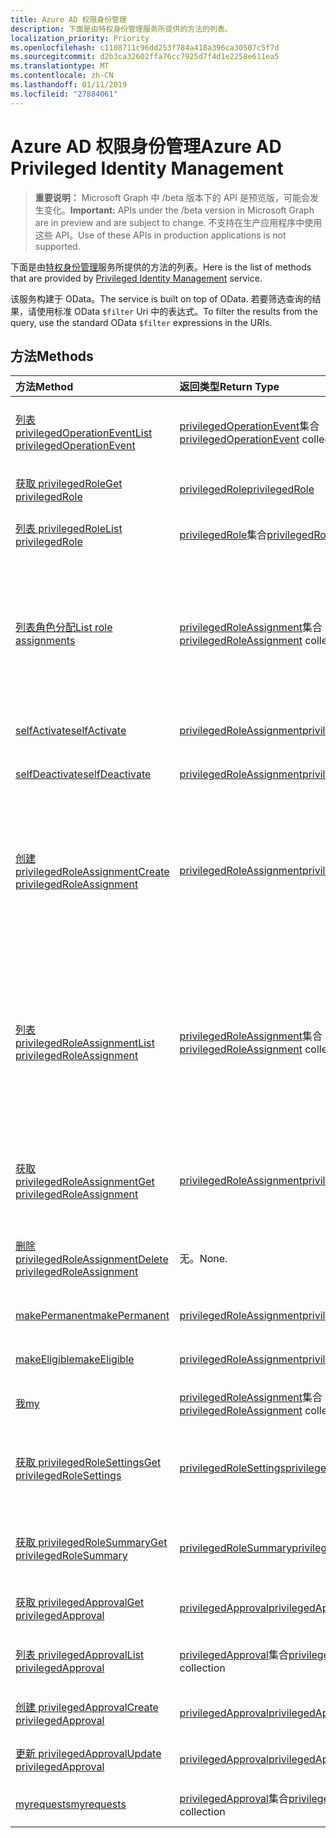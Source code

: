 ```yaml
---
title: Azure AD 权限身份管理
description: 下面是由特权身份管理服务所提供的方法的列表。
localization_priority: Priority
ms.openlocfilehash: c1108711c96dd253f784a418a396ca30507c5f7d
ms.sourcegitcommit: d2b3ca32602ffa76cc7925d7f4d1e2258e611ea5
ms.translationtype: MT
ms.contentlocale: zh-CN
ms.lasthandoff: 01/11/2019
ms.locfileid: "27884061"
---
```

# <a name="azure-ad-privileged-identity-management"></a><span data-ttu-id="4d95e-103">Azure AD 权限身份管理</span><span class="sxs-lookup"><span data-stu-id="4d95e-103">Azure AD Privileged Identity Management</span></span>

> <span data-ttu-id="4d95e-104">**重要说明：** Microsoft Graph 中 /beta 版本下的 API 是预览版，可能会发生变化。</span><span class="sxs-lookup"><span data-stu-id="4d95e-104">**Important:** APIs under the /beta version in Microsoft Graph are in preview and are subject to change.</span></span> <span data-ttu-id="4d95e-105">不支持在生产应用程序中使用这些 API。</span><span class="sxs-lookup"><span data-stu-id="4d95e-105">Use of these APIs in production applications is not supported.</span></span>

<span data-ttu-id="4d95e-106">下面是由[特权身份管理](https://azure.microsoft.com/en-us/documentation/articles/active-directory-privileged-identity-management-configure/)服务所提供的方法的列表。</span><span class="sxs-lookup"><span data-stu-id="4d95e-106">Here is the list of methods that are provided by [Privileged Identity Management](https://azure.microsoft.com/en-us/documentation/articles/active-directory-privileged-identity-management-configure/) service.</span></span>

<span data-ttu-id="4d95e-107">该服务构建于 OData。</span><span class="sxs-lookup"><span data-stu-id="4d95e-107">The service is built on top of OData.</span></span> <span data-ttu-id="4d95e-108">若要筛选查询的结果，请使用标准 OData ``$filter`` Uri 中的表达式。</span><span class="sxs-lookup"><span data-stu-id="4d95e-108">To filter the results from the query, use the standard OData ``$filter`` expressions in the URIs.</span></span>

## <a name="methods"></a><span data-ttu-id="4d95e-109">方法</span><span class="sxs-lookup"><span data-stu-id="4d95e-109">Methods</span></span>

| <span data-ttu-id="4d95e-110">方法</span><span class="sxs-lookup"><span data-stu-id="4d95e-110">Method</span></span>           | <span data-ttu-id="4d95e-111">返回类型</span><span class="sxs-lookup"><span data-stu-id="4d95e-111">Return Type</span></span>    |<span data-ttu-id="4d95e-112">说明</span><span class="sxs-lookup"><span data-stu-id="4d95e-112">Description</span></span>|
|:---------------|:--------|:----------|
|[<span data-ttu-id="4d95e-113">列表 privilegedOperationEvent</span><span class="sxs-lookup"><span data-stu-id="4d95e-113">List privilegedOperationEvent</span></span>](../api/privilegedoperationevent-list.md) | <span data-ttu-id="4d95e-114">[privilegedOperationEvent](privilegedoperationevent.md)集合</span><span class="sxs-lookup"><span data-stu-id="4d95e-114">[privilegedOperationEvent](privilegedoperationevent.md) collection</span></span> |<span data-ttu-id="4d95e-115">获取 privilegedOperationEvent 对象集合。</span><span class="sxs-lookup"><span data-stu-id="4d95e-115">Get privilegedOperationEvent object collection.</span></span> |
|[<span data-ttu-id="4d95e-116">获取 privilegedRole</span><span class="sxs-lookup"><span data-stu-id="4d95e-116">Get privilegedRole</span></span>](../api/privilegedrole-get.md) |[<span data-ttu-id="4d95e-117">privilegedRole</span><span class="sxs-lookup"><span data-stu-id="4d95e-117">privilegedRole</span></span>](privilegedrole.md)| <span data-ttu-id="4d95e-118">获取 privilegedRole 对象。</span><span class="sxs-lookup"><span data-stu-id="4d95e-118">Get a privilegedRole object.</span></span>|
|[<span data-ttu-id="4d95e-119">列表 privilegedRole</span><span class="sxs-lookup"><span data-stu-id="4d95e-119">List privilegedRole</span></span>](../api/privilegedrole-list.md) | <span data-ttu-id="4d95e-120">[privilegedRole](privilegedrole.md)集合</span><span class="sxs-lookup"><span data-stu-id="4d95e-120">[privilegedRole](privilegedrole.md) collection</span></span> |<span data-ttu-id="4d95e-121">获取 privilegedRole 对象集合。</span><span class="sxs-lookup"><span data-stu-id="4d95e-121">Get privilegedRole object collection.</span></span> |
|[<span data-ttu-id="4d95e-122">列表角色分配</span><span class="sxs-lookup"><span data-stu-id="4d95e-122">List role assignments</span></span>](../api/privilegedrole-list-assignments.md) | <span data-ttu-id="4d95e-123">[privilegedRoleAssignment](privilegedroleassignment.md)集合</span><span class="sxs-lookup"><span data-stu-id="4d95e-123">[privilegedRoleAssignment](privilegedroleassignment.md) collection</span></span> |<span data-ttu-id="4d95e-124">获取特定的角色 privilegedRoleAssignment 集合。</span><span class="sxs-lookup"><span data-stu-id="4d95e-124">Get privilegedRoleAssignment collection for the particular role.</span></span> <span data-ttu-id="4d95e-125">每个 privilegedRoleAssignment 代表角色分配给用户。</span><span class="sxs-lookup"><span data-stu-id="4d95e-125">Each privilegedRoleAssignment represents a role assignment to a user.</span></span>|
|[<span data-ttu-id="4d95e-126">selfActivate</span><span class="sxs-lookup"><span data-stu-id="4d95e-126">selfActivate</span></span>](../api/privilegedrole-selfactivate.md) | [<span data-ttu-id="4d95e-127">privilegedRoleAssignment</span><span class="sxs-lookup"><span data-stu-id="4d95e-127">privilegedRoleAssignment</span></span>](privilegedroleassignment.md) |<span data-ttu-id="4d95e-128">激活分配给请求者角色。</span><span class="sxs-lookup"><span data-stu-id="4d95e-128">Activate the role that is assigned to the requestor.</span></span>|
|[<span data-ttu-id="4d95e-129">selfDeactivate</span><span class="sxs-lookup"><span data-stu-id="4d95e-129">selfDeactivate</span></span>](../api/privilegedrole-selfdeactivate.md) | [<span data-ttu-id="4d95e-130">privilegedRoleAssignment</span><span class="sxs-lookup"><span data-stu-id="4d95e-130">privilegedRoleAssignment</span></span>](privilegedroleassignment.md) |<span data-ttu-id="4d95e-131">停用的角色分配给请求者。</span><span class="sxs-lookup"><span data-stu-id="4d95e-131">Deactivate the role that is assigned to the requestor.</span></span>|
|[<span data-ttu-id="4d95e-132">创建 privilegedRoleAssignment</span><span class="sxs-lookup"><span data-stu-id="4d95e-132">Create privilegedRoleAssignment</span></span>](../api/privilegedroleassignment-post-privilegedroleassignments.md) |[<span data-ttu-id="4d95e-133">privilegedRoleAssignment</span><span class="sxs-lookup"><span data-stu-id="4d95e-133">privilegedRoleAssignment</span></span>](privilegedroleassignment.md)| <span data-ttu-id="4d95e-134">通过发布到 privilegedRoleAssignments 集合中创建新 privilegedRoleAssignment （工作分配角色）。</span><span class="sxs-lookup"><span data-stu-id="4d95e-134">Create a new privilegedRoleAssignment (role assignment) by posting to the privilegedRoleAssignments collection.</span></span>|
|[<span data-ttu-id="4d95e-135">列表 privilegedRoleAssignment</span><span class="sxs-lookup"><span data-stu-id="4d95e-135">List privilegedRoleAssignment</span></span>](../api/privilegedroleassignment-list.md) | <span data-ttu-id="4d95e-136">[privilegedRoleAssignment](privilegedroleassignment.md)集合</span><span class="sxs-lookup"><span data-stu-id="4d95e-136">[privilegedRoleAssignment](privilegedroleassignment.md) collection</span></span> |<span data-ttu-id="4d95e-137">获取 privilegedRoleAssignment 对象集合。</span><span class="sxs-lookup"><span data-stu-id="4d95e-137">Get privilegedRoleAssignment object collection.</span></span> <span data-ttu-id="4d95e-138">集合中包含组织的所有角色的分配。</span><span class="sxs-lookup"><span data-stu-id="4d95e-138">The collection contains all role assignments for the organization.</span></span> <span data-ttu-id="4d95e-139">每个 privilegedRoleAssignment 代表角色分配给用户。</span><span class="sxs-lookup"><span data-stu-id="4d95e-139">Each privilegedRoleAssignment represents a role assignment to a user.</span></span> |
|[<span data-ttu-id="4d95e-140">获取 privilegedRoleAssignment</span><span class="sxs-lookup"><span data-stu-id="4d95e-140">Get privilegedRoleAssignment</span></span>](../api/privilegedroleassignment-get.md) | [<span data-ttu-id="4d95e-141">privilegedRoleAssignment</span><span class="sxs-lookup"><span data-stu-id="4d95e-141">privilegedRoleAssignment</span></span>](privilegedroleassignment.md)|<span data-ttu-id="4d95e-142">获取具有指定的工作分配 id privilegedRoleAssignment 对象。</span><span class="sxs-lookup"><span data-stu-id="4d95e-142">Get privilegedRoleAssignment object with the specified assignment id.</span></span> |
|[<span data-ttu-id="4d95e-143">删除 privilegedRoleAssignment</span><span class="sxs-lookup"><span data-stu-id="4d95e-143">Delete privilegedRoleAssignment</span></span>](../api/privilegedroleassignment-delete.md) | <span data-ttu-id="4d95e-144">无。</span><span class="sxs-lookup"><span data-stu-id="4d95e-144">None.</span></span> |<span data-ttu-id="4d95e-145">删除 privilegedRoleAssignment 对象。</span><span class="sxs-lookup"><span data-stu-id="4d95e-145">Delete privilegedRoleAssignment object.</span></span> |
|[<span data-ttu-id="4d95e-146">makePermanent</span><span class="sxs-lookup"><span data-stu-id="4d95e-146">makePermanent</span></span>](../api/privilegedroleassignment-makepermanent.md) | [<span data-ttu-id="4d95e-147">privilegedRoleAssignment</span><span class="sxs-lookup"><span data-stu-id="4d95e-147">privilegedRoleAssignment</span></span>](privilegedroleassignment.md) |<span data-ttu-id="4d95e-148">请为永久的角色分配。</span><span class="sxs-lookup"><span data-stu-id="4d95e-148">Make the role assignment as permanent.</span></span> |
|[<span data-ttu-id="4d95e-149">makeEligible</span><span class="sxs-lookup"><span data-stu-id="4d95e-149">makeEligible</span></span>](../api/privilegedroleassignment-makeeligible.md) | [<span data-ttu-id="4d95e-150">privilegedRoleAssignment</span><span class="sxs-lookup"><span data-stu-id="4d95e-150">privilegedRoleAssignment</span></span>](privilegedroleassignment.md) |<span data-ttu-id="4d95e-151">请作为合格的角色分配。</span><span class="sxs-lookup"><span data-stu-id="4d95e-151">Make the role assignment as eligible.</span></span> |
|[<span data-ttu-id="4d95e-152">我</span><span class="sxs-lookup"><span data-stu-id="4d95e-152">my</span></span>](../api/privilegedroleassignment-my.md) | <span data-ttu-id="4d95e-153">[privilegedRoleAssignment](privilegedroleassignment.md)集合</span><span class="sxs-lookup"><span data-stu-id="4d95e-153">[privilegedRoleAssignment](privilegedroleassignment.md) collection</span></span>|<span data-ttu-id="4d95e-154">获取请求者的角色分配。</span><span class="sxs-lookup"><span data-stu-id="4d95e-154">Get the requestor's role assignments.</span></span> |
|[<span data-ttu-id="4d95e-155">获取 privilegedRoleSettings</span><span class="sxs-lookup"><span data-stu-id="4d95e-155">Get privilegedRoleSettings</span></span>](../api/privilegedrolesettings-get.md) | [<span data-ttu-id="4d95e-156">privilegedRoleSettings</span><span class="sxs-lookup"><span data-stu-id="4d95e-156">privilegedRoleSettings</span></span>](../resources/privilegedrolesettings.md)|<span data-ttu-id="4d95e-157">检索 privilegedRoleSettings 对象的属性。</span><span class="sxs-lookup"><span data-stu-id="4d95e-157">Retrieve the properties of privilegedRoleSettings object.</span></span> |
|[<span data-ttu-id="4d95e-158">获取 privilegedRoleSummary</span><span class="sxs-lookup"><span data-stu-id="4d95e-158">Get privilegedRoleSummary</span></span>](../api/privilegedrolesummary-get.md) | [<span data-ttu-id="4d95e-159">privilegedRoleSummary</span><span class="sxs-lookup"><span data-stu-id="4d95e-159">privilegedRoleSummary</span></span>](../resources/privilegedrolesummary.md)|<span data-ttu-id="4d95e-160">检索 privilegedRoleSummary 对象。</span><span class="sxs-lookup"><span data-stu-id="4d95e-160">Retrieve the privilegedRoleSummary object.</span></span> |
|[<span data-ttu-id="4d95e-161">获取 privilegedApproval</span><span class="sxs-lookup"><span data-stu-id="4d95e-161">Get privilegedApproval</span></span>](../api/privilegedapproval-get.md) |[<span data-ttu-id="4d95e-162">privilegedApproval</span><span class="sxs-lookup"><span data-stu-id="4d95e-162">privilegedApproval</span></span>](privilegedapproval.md)| <span data-ttu-id="4d95e-163">获取 privilegedApproval 对象。</span><span class="sxs-lookup"><span data-stu-id="4d95e-163">Get a privilegedApproval object.</span></span>|
|[<span data-ttu-id="4d95e-164">列表 privilegedApproval</span><span class="sxs-lookup"><span data-stu-id="4d95e-164">List privilegedApproval</span></span>](../api/privilegedapproval-list.md) | <span data-ttu-id="4d95e-165">[privilegedApproval](privilegedapproval.md)集合</span><span class="sxs-lookup"><span data-stu-id="4d95e-165">[privilegedApproval](privilegedapproval.md) collection</span></span> |<span data-ttu-id="4d95e-166">获取 privilegedApproval 对象集合。</span><span class="sxs-lookup"><span data-stu-id="4d95e-166">Get privilegedApproval object collection.</span></span> |
|[<span data-ttu-id="4d95e-167">创建 privilegedApproval</span><span class="sxs-lookup"><span data-stu-id="4d95e-167">Create privilegedApproval</span></span>](../api/privilegedapproval-post-privilegedapproval.md) | [<span data-ttu-id="4d95e-168">privilegedApproval</span><span class="sxs-lookup"><span data-stu-id="4d95e-168">privilegedApproval</span></span>](privilegedapproval.md)    |<span data-ttu-id="4d95e-169">创建 privilegedApproval 对象。</span><span class="sxs-lookup"><span data-stu-id="4d95e-169">Create privilegedApproval object.</span></span> |
|[<span data-ttu-id="4d95e-170">更新 privilegedApproval</span><span class="sxs-lookup"><span data-stu-id="4d95e-170">Update privilegedApproval</span></span>](../api/privilegedapproval-update.md) | [<span data-ttu-id="4d95e-171">privilegedApproval</span><span class="sxs-lookup"><span data-stu-id="4d95e-171">privilegedApproval</span></span>](privilegedapproval.md) |<span data-ttu-id="4d95e-172">更新 privilegedApproval 对象。</span><span class="sxs-lookup"><span data-stu-id="4d95e-172">Update privilegedApproval object.</span></span> |
|[<span data-ttu-id="4d95e-173">myrequests</span><span class="sxs-lookup"><span data-stu-id="4d95e-173">myrequests</span></span>](../api/privilegedapproval-myrequests.md) | <span data-ttu-id="4d95e-174">[privilegedApproval](privilegedapproval.md)集合</span><span class="sxs-lookup"><span data-stu-id="4d95e-174">[privilegedApproval](privilegedapproval.md) collection</span></span>|<span data-ttu-id="4d95e-175">获取请求者的审批请求。</span><span class="sxs-lookup"><span data-stu-id="4d95e-175">Get the requestor's approval requests.</span></span> |

<!-- uuid: 8fcb5dbc-d5aa-4681-8e31-b001d5168d79
2015-10-25 14:57:30 UTC -->
<!-- {
  "type": "#page.annotation",
  "description": "Service root",
  "keywords": "",
  "section": "documentation",
  "tocPath": ""
}-->
